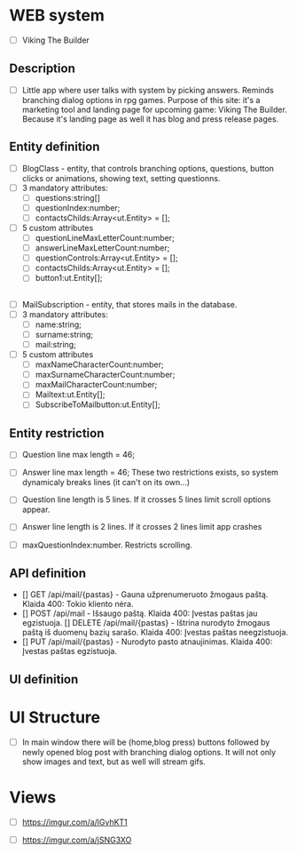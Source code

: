 # WEB system
- [ ] Viking The Builder

## Description
- [ ] Little app where user talks with system by picking answers. Reminds branching dialog options in rpg games. Purpose of this site: it's a marketing tool and landing page for upcoming game: Viking The Builder. Because it's landing page as well it has blog and press release pages.

## Entity definition
- [ ] BlogClass - entity, that controls branching options, questions, button clicks or animations, showing text, setting questionns.
- [ ] 3 mandatory attributes:
    - [ ] questions:string[]
    - [ ] questionIndex:number;
    - [ ] contactsChilds:Array<ut.Entity> = [];
- [ ] 5 custom attributes
    - [ ] questionLineMaxLetterCount:number;
    - [ ] answerLineMaxLetterCount:number;
    - [ ] questionControls:Array<ut.Entity> = [];
    - [ ] contactsChilds:Array<ut.Entity> = [];
    - [ ] button1:ut.Entity[];

##
- [ ] MailSubscription - entity, that stores mails in the database. 
- [ ] 3 mandatory attributes:
    - [ ] name:string;
    - [ ] surname:string;
    - [ ] mail:string;
- [ ] 5 custom attributes
    - [ ] maxNameCharacterCount:number;
    - [ ] maxSurnameCharacterCount:number;
    - [ ] maxMailCharacterCount:number;
    - [ ] Mailtext:ut.Entity[];
    - [ ] SubscribeToMailbutton:ut.Entity[];

## Entity restriction
- [ ] Question line max length = 46;
- [ ] Answer line max length = 46; These two restrictions exists, so system dynamicaly breaks lines (it can't on its own...)
- [ ] Question line length is 5 lines. If it crosses 5 lines limit scroll options appear.
- [ ] Answer line length is 2 lines. If it crosses 2 lines limit app crashes
- [ ] maxQuestionIndex:number. Restricts scrolling.


## API definition
 - [] GET /api/mail/{pastas} - Gauna užprenumeruoto žmogaus paštą.
 Klaida 400: Tokio kliento nėra. 
 - [] POST /api/mail - Išsaugo paštą.
  Klaida 400: Įvestas paštas jau egzistuoja. 
  [] DELETE /api/mail/{pastas} - Ištrina nurodyto žmogaus paštą iš duomenų bazių sarašo.
  Klaida 400: Įvestas paštas neegzistuoja.
 - [] PUT /api/mail/{pastas} - Nurodyto pasto atnaujinimas.
  Klaida 400: Įvestas paštas egzistuoja.
 
 

## UI definition
# UI Structure
- [ ] In main window there will be (home,blog press) buttons followed by newly opened blog post with branching dialog options. It will not only show images and text, but as well will stream gifs.
# Views
- [ ] https://imgur.com/a/lGvhKT1
- [ ] https://imgur.com/a/jSNG3XO


